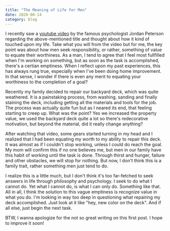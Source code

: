 ```yaml
---
title: "The Meaning of Life for Men"
date: 2020-06-14
category: blog
---
```

 

I recently saw a [youtube video](https://www.youtube.com/watch?v=NX2ep5fCJZ8)  by the famous psychologist Jordan Peterson regarding the above-mentioned title and thought about how it kind of touched upon my life. Take what you will from the video but for me, the key point was about how men seek responsibility, or rather, something of value to equate their worthiness. As a man, I tend to agree that I feel most fullfilled when I'm working on something, but as soon as the task is accomplished, there's a certian emptiness. When I reflect upon my past experiences, this has always rung true, especially when I've been doing home improvement. In that sense, I wonder if there is even any merit to equating your worthiness to the completion of a goal? 


Recently my family decided to repair our backyard deck, which was quite weathered. It is a painstaking process, from washing, sanding and finally staining the deck, including getting all the materials and tools for the job. The process was actually quite fun but as I neared its end, that feeling starting to creep up. What was the point? Yes we increased the property value, we used the backyard deck quite a lot so there's redecorative motivation, but beyond the material, did it really change anything?

After watching that video, some gears started turning in my head and I realized that I had been equating my worth to my ability to repair this deck. It was almost as if I couldn't stop working, unless I could do reach the goal. My mom will confirm this if no one believes me, but men in our family have this habit of working until the task is done. Through thirst and hunger, failure and other obstacles, we will stop for nothing. But now, I don't think this is a family trait, rather something men just tend to do.

I realize this is a little much, but I don't think it's too far-fetched to seek answers in life through philosophy and psychology. I seek to do what I cannot do. Yet what I cannot do, is what I can only do. Something like that. All in all, I think the solution to this vague emptiness is recognize value in what you do. I'm looking in way too deep in questioning what repairing my deck accomplished. Just look at it like "hey, new color on the deck". And if all else, just begin the next task.


BTW, I wanna apologize for the not so great writing on this first post. I hope to improve it soon!